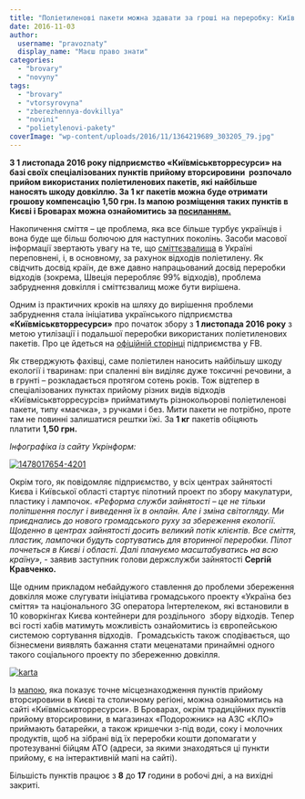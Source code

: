 ```yaml
---
title: "Поліетиленові пакети можна здавати за гроші на переробку: Київ і Бровари"
date: 2016-11-03
author: 
  username: "pravoznaty"
  display_name: "Маєш право знати"
categories: 
  - "brovary"
  - "novyny"
tags: 
  - "brovary"
  - "vtorsyrovyna"
  - "zberezhennya-dovkillya"
  - "novini"
  - "polietylenovi-pakety"
coverImage: "wp-content/uploads/2016/11/1364219689_303205_79.jpg"
---
```


**З 1 листопада 2016 року підприємство «Київміськвторресурси» на базі своїх спеціалізованих пунктів прийому вторсировини  розпочало прийом використаних поліетиленових пакетів, які найбільше наносять шкоду довкіллю. За 1 кг пакетів можна буде отримати грошову компенсацію 1,50 грн. Із мапою розміщення таких пунктів в Києві і Броварах можна ознайомитись за [посиланням.](http://www.epochtimes.com.ua/maps/recycle/kyiv.php)**

Накопичення сміття – це проблема, яка все більше турбує українців і вона буде ще більш болючою для наступних поколінь. Засоби масової інформації звертають увагу на те, що [сміттєзвалища](https://mpz.brovary.org/interaktyvna-karta-smittyezvalyshh-u-brovarah-poky-ne-skarzhylys-hocha-nezakonni-vidhody-znahodyat/) в Україні переповнені, і, в основному, за рахунок відходів поліетилену. Як свідчить досвід країн, де вже давно напрацьований досвід переробки відходів (зокрема, Швеція переробляє 99% відходів), проблема забруднення довкілля і сміттєзвалищ може бути вирішена.

Одним із практичних кроків на шляху до вирішення проблеми забруднення стала ініціатива українського підприємства **«Київміськвторресурси»** про початок збору з **1 листопада 2016 року** з метою утилізації і подальшої переробки використаних поліетиленових пакетів. Про це йдеться на [офіційній сторінці](https://www.facebook.com/kgvr.com.ua/photos/a.698549893556661.1073741829.695419643869686/1175021875909458/?type=3&theater) підприємства у FB.

Як стверджують фахівці, саме поліетилен наносить найбільшу шкоду екології і тваринам: при спаленні він виділяє дуже токсичні речовини, а в грунті – розкладається протягом сотень років. Тож відтепер в спеціалізованих пунктах прийому різних видів відходів «Київміськвторресурсів» прийматимуть різнокольорові поліетиленові пакети, типу «маєчка», з ручками і без. Мити пакети не потрібно, проте там не повинні залишатися рештки їжі. За **1 кг** пакетів обіцяють платити **1,50 грн.**

_Інфографіка із сайту Укрінформ:_

[![1478017654-4201](https://mpz.brovary.org/wp-content/uploads/2016/11/1478017654-4201.jpg)](https://mpz.brovary.org/wp-content/uploads/2016/11/1478017654-4201.jpg)

Окрім того, як повідомляє підприємство, у всіх центрах зайнятості Києва і Київської області стартує пілотний проект по збору макулатури, пластику і лампочок. _«Реформа служби зайнятості – це не тільки поліпшення послуг і виведення їх в онлайн. Але і зміна світогляду. Ми приєднались до нового громадського руху за збереження екології. Щоденно в центрах зайнятості досить великий потік клієнтів. Все сміття, пластик, лампочки будуть сортуватись для вторинної переробки. Пілот почнеться в Києві і області. Далі плануємо масштабуватись на всю країну»_, - заявив заступник голови держслужби зайнятості **Сергій** **Кравченко.**

Ще одним прикладом небайдужого ставлення до проблеми збереження довкілля може слугувати ініціатива громадського проекту «Україна без сміття» та національного 3G оператора Інтертелеком, які встановили в 10 коворкінгах Києва контейнери для роздільного  збору відходів. Тепер всі гості хабів матимуть можливість ознайомитись із європейською системою сортування відходів.  Громадськість також сподівається, що бізнесмени виявлять бажання стати меценатами принаймні одного такого соціального проекту по збереженню довкілля.

[![karta](https://mpz.brovary.org/wp-content/uploads/2016/11/karta.jpg)](https://mpz.brovary.org/wp-content/uploads/2016/11/karta.jpg)

Із [мапою](http://kgvr.kiev.ua/punkty-priyema-vtorsyrya-i-makulatury/), яка показує точне місцезнаходження пунктів прийому вторсировини в Києві та столичному регіоні, можна ознайомитись на сайті «Київміськвторресурси». В Броварах, окрім традиційних пунктів прийому вторсировини, в магазинах «Подорожник» на АЗС «КЛО» приймають батарейки, а також кришечки з-під води, соку і молочних продуктів, щоб на зібрані від їх переробки кошти допомагати у протезуванні бійцям АТО (адреси, за якими знаходяться ці пункти прийому, є на інтерактивній мапі на сайті).

Більшість пунктів працює з **8** до **17** години в робочі дні, а на вихідні закриті.
